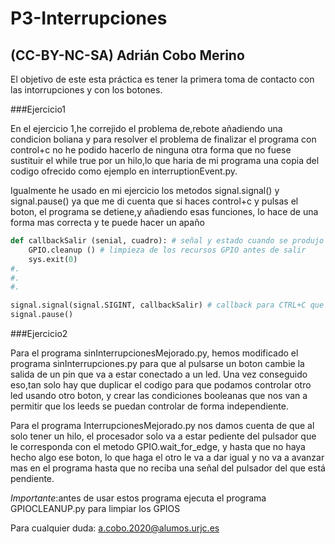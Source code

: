 # P3-Interrupciones

## (CC-BY-NC-SA) Adrián Cobo Merino

El objetivo de este esta práctica es tener la primera toma de contacto con las intorrupciones y con los botones.

###Ejercicio1

En el ejercicio 1,he correjido el problema de,rebote añadiendo una condicion boliana y para resolver el problema de finalizar el programa con control+c no he podido hacerlo de ninguna otra forma
que no fuese sustituir el while true por un hilo,lo que haria de mi programa una copia del codigo ofrecido como ejemplo en interruptionEvent.py.

Igualmente he usado en mi ejercicio los metodos signal.signal() y signal.pause() ya que me di cuenta que si haces control+c y pulsas el boton, el programa se detiene,y añadiendo esas funciones,
lo hace de una forma mas correcta y te puede hacer un apaño

```python
def callbackSalir (senial, cuadro): # señal y estado cuando se produjo la interrup.
    GPIO.cleanup () # limpieza de los recursos GPIO antes de salir
    sys.exit(0)
#.
#.
#.

signal.signal(signal.SIGINT, callbackSalir) # callback para CTRL+C que limpia todos los hilos anteriores
signal.pause()
```

###Ejercicio2

Para el programa sinInterrupcionesMejorado.py, hemos modificado el programa sinInterrupciones.py para que al pulsarse un boton cambie 
la salida de un pin que va a estar conectado a un led. Una vez conseguido eso,tan solo hay que duplicar el codigo para que podamos 
controlar otro led usando otro boton, y crear las condiciones booleanas que nos van a permitir que los leeds se puedan controlar de forma
independiente.

Para el programa InterrupcionesMejorado.py nos damos cuenta de que al solo tener un hilo, el procesador solo va a estar pediente del 
pulsador que le corresponda con el metodo GPIO.wait_for_edge, y hasta que no haya hecho algo ese boton, lo que haga el otro le va a dar 
igual y no va a avanzar mas en el programa hasta que no reciba una señal del pulsador del que está pendiente.

*Importante*:antes de usar estos programa ejecuta el programa GPIOCLEANUP.py para limpiar los GPIOS

Para cualquier duda: <a.cobo.2020@alumos.urjc.es>
